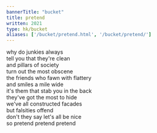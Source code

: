 ```yaml
---
bannerTitle: "bucket" 
title: pretend
written: 2021
type: hk/bucket
aliases: ['/bucket/pretend.html', '/bucket/pretend/']
---
```


why do junkies always  
tell you that they're clean  
and pillars of society  
turn out the most obscene  
the friends who fawn with flattery  
and smiles a mile wide  
it's them that stab you in the back  
they've got the most to hide  
we've all constructed facades  
but falsities offend  
don't they say let's all be nice  
so pretend pretend pretend
